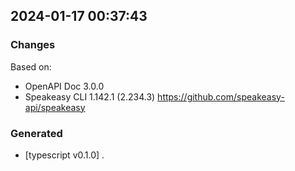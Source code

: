 

## 2024-01-17 00:37:43
### Changes
Based on:
- OpenAPI Doc 3.0.0 
- Speakeasy CLI 1.142.1 (2.234.3) https://github.com/speakeasy-api/speakeasy
### Generated
- [typescript v0.1.0] .